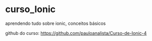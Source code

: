 # curso_Ionic
aprendendo tudo sobre ionic, conceitos básicos

github do curso: https://github.com/pauloanalista/Curso-de-Ionic-4
